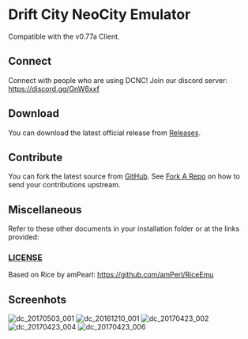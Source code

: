  Drift City NeoCity Emulator
=================
Compatible with the v0.77a Client.

Connect
-----------------
Connect with people who are using DCNC! Join our discord server: https://discord.gg/GnW6xxf

Download
-----------------

You can download the latest official release from [Releases](https://github.com/exmex/DCMM/releases).

Contribute
-----------------
You can fork the latest source from [GitHub](https://github.com/exmex/DCMM). See [Fork A Repo](https://help.github.com/articles/fork-a-repo) on how to send your contributions upstream.

Miscellaneous
-----------------

Refer to these other documents in your installation folder or at the links provided:

### [LICENSE](https://github.com/exmex/DCMM/blob/develop/LICENSE)

Based on Rice by amPearl: https://github.com/amPerl/RiceEmu

Screenhots
-----------------
![dc_20170503_001](https://cloud.githubusercontent.com/assets/5639139/25662566/44581714-3015-11e7-80c3-c2dec40836a0.png)
![dc_20161210_001](https://cloud.githubusercontent.com/assets/5639139/25605364/aa338bce-2f0a-11e7-8676-69ff5d254e5e.png)
![dc_20170423_002](https://cloud.githubusercontent.com/assets/5639139/25605374/b4b58188-2f0a-11e7-8095-b341adf9d368.png)
![dc_20170423_004](https://cloud.githubusercontent.com/assets/5639139/25605379/ba5cda96-2f0a-11e7-9a86-24bf61c34243.png)
![dc_20170423_006](https://cloud.githubusercontent.com/assets/5639139/25605387/c3777028-2f0a-11e7-8df7-0121184db7ea.png)